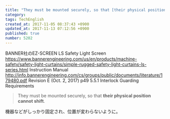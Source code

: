 ```yaml
---
title: "They must be mounted securely, so that [their physical position cannot shift]."
category: 
tags: TechEnglish
created_at: 2017-11-05 08:37:43 +0900
updated_at: 2017-11-13 07:12:56 +0900
published: true
number: 5202
---
```


BANNER社のEZ-SCREEN LS Safety Light Screen
https://www.bannerengineering.com/us/en/products/machine-safety/safety-light-curtains/simple-rugged-safety-light-curtains-ls-series.html
Instruction Manual
http://info.bannerengineering.com/cs/groups/public/documents/literature/179480.pdf
Revision E (Oct. 2, 2017)
p49
5.5.1 Interlock Guarding Requirements

> They must be mounted securely, so that **their physical position cannot shift**.

機器などがしっかり固定され、位置が変わらないように。



